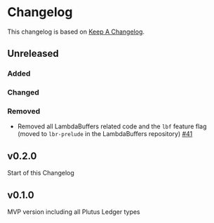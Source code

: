 # Changelog

This changelog is based on [Keep A
Changelog](https://keepachangelog.com/en/1.1.0).

## Unreleased

### Added

### Changed

### Removed

- Removed all LambdaBuffers related code and the `lbf` feature flag (moved to
  `lbr-prelude` in the LambdaBuffers repository)
  [#41](https://github.com/mlabs-haskell/plutus-ledger-api-rust/pull/41)

## v0.2.0

Start of this Changelog

## v0.1.0

MVP version including all Plutus Ledger types
